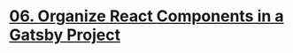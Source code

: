 # [06. Organize React Components in a Gatsby Project](https://egghead.io/lessons/gatsby-organize-react-components-in-a-gatsby-project)